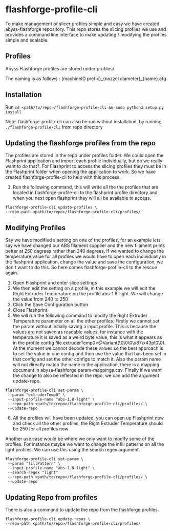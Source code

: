 # flashforge-profile-cli
To make management of slicer profiles simple and easy we have created abyss-flashforge repository. This repo stores the slicing profiles we use and provides a command line interface to make updating / modifying the profiles simple and scalable. 

## Profiles
Abyss Flashforge profiles are stored under profiles/

The naming is as follows : {machineID prefix}\_{nozzel diameter}\_{name}.cfg

## Installation
Run `cd <path/to/repo>/flashforge-profile-cli && sudo python3 setup.py install`

Note: flashforge-profile-cli can also be run without installation, by running `./flashforge-profile-cli` from repo directory

## Updating the flashforge profiles from the repo
The profiles are stored in the repo under profiles folder. We could open the Flashprint application and import each profile individually, but do we really want to do that?. For Flashprint to access the slicing profiles they must be in the Flashprint folder when opening the application to work. So we have created flashforge-profile-cli to help with this process. 

1. Run the following command, this will write all the the profiles that are located in flashforge-profile-cli to the flashprint profile directory and when you next open flashprint they will all be available to access.
```
flashforge-profile-cli update-profiles \
--repo-path <path/to/repo>/flashforge-profile-cli/profiles/
```

## Modifying Profiles
Say we have modified a setting on one of the profiles, for an example lets say we have changed our ABS filament supplier and the new filament prints better at 250 degrees rather than 240 degrees. If we wanted to change the temperature value for all profiles we would have to open each individually in the flashprint application, change the value and save the configuration, we don't want to do this. So here comes flashforge-profile-cli to the rescue again.

1. Open Flashprint and enter slice settings
2. We then edit the setting on a profile, in this example we will edit the Right Extruder Temperature on the profile abs-1.8-light. We will change the value from 240 to 250
3. Click the Save Configuration button
4. Close Flashprint 
5. We will run the following command to modify the Right Extruder Temperature parameter on all the other profiles. Firstly we cannot set the param without initially saving a input profile. This is because the values are not saved as readable values, for instance with the temperature it is saved as a weird byte value, this is what it appears as in the profile config file extruderTemp0=@Variant(\0\0\0\x87\x43p\0\0). At the moment we cannot decode these values so the best approach is to set the value in one config and then use the value that has been set in that config and set the other configs to match it. Also the param name will not directly match the name in the application, there is a mapping document in abyss-flashforge param-mappings.csv. Finally if we want the change to also be reflected in the repo, we can add the argument update-repo.
```
flashforge-profile-cli set-param \
 --param "extruderTemp0" \
 --input-profile-name "abs-1.8-light" \
 --repo-path <path/to/repo>/flashforge-profile-cli/profiles/ \
 --update-repo
```
6. All the profiles will have been updated, you can open up Flashprint now and check all the other profiles, the Right Extruder Temperature should be 250 for all profiles now 

Another use case would be where we only want to modify some of the profiles. For instance maybe we want to change the infill patterns on all the light profiles. We can use this using the search regex argument.

```
flashforge-profile-cli set-param \
 --param "fillPattern" \
 --input-profile-name "abs-1.8-light" \
 --search-regex "light"
 --repo-path <path/to/repo>/flashforge-profile-cli/profiles/ \
 --update-repo
```

## Updating Repo from profiles
There is also a command to update the repo from the flashforge profiles. 
```
flashforge-profile-cli update-repos \
--repo-path <path/to/repo>/flashforge-profile-cli/profiles/
```